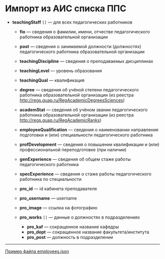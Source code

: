 # Импорт из АИС списка ППС


- __teachingStaff__ `[]` — для всех педагогических работников

  - __fio__ — сведения о фамилии, имени, отчестве педагогического работника образовательной организации
  - __post__ — сведения о занимаемой должности (должностях) педагогического работника образовательной организации
  - __teachingDiscipline__ — сведения о преподаваемых дисциплинах
  - __teachingLevel__ — уровень образования
  - __teachingQual__ — квалификация
  - __degree__ — сведения об учёной степени педагогического работника образовательной организации (из реестра http://regs.guap.ru/RegAcademicDegreesSciences)
  - __academStat__ — сведения об учёном звании педагогического работника образовательной организации (из реестра http://regs.guap.ru/RegAcademicRanks)
  - __employeeQualification__ — сведения о наименовании направления подготовки и (или) специальности педагогического работника
  - __profDevelopment__ — сведения о повышении квалификации и (или) профессиональной переподготовке (при наличии)
  - __genExperience__ — сведения об общем стаже работы педагогического работника
  - __specExperience__ — сведения о стаже работы педагогического работника по специальности
  - __pro_id__ — id кабинета преподавателя
  - __pro_username__ — username
  - __pro_image__ — ссылка на фотографию
  - __pro_works__ `[]` — данные о должностях в подразделениях
  
    - __pro_kaf__ — сокращенное название кафедры
    - __pro_dept__ — сокращенное название факультета/института
    - __pro_post__ — должность в подразделении


---
[Пример файла employees.json](employees.json)
